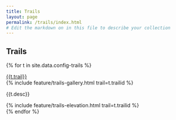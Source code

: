 ```yaml
---
title: Trails
layout: page
permalink: /trails/index.html
# Edit the markdown on in this file to describe your collection
---
```


## Trails 


{% for t in site.data.config-trails %}
<div class="trail border-left border-dark pl-4 my-4"><a href="{{t.trailid}}.html?id={{t.objectid}}" class="h3 text-dark">{{t.trail}}</a> <br/>
<div class="row ml-4">
<div class="col-md-4">{% include feature/trails-gallery.html trail=t.trailid %}</div>
<div class="col-md-8"><p>{{t.desc}}</p></div>
<div class="col-12 my-4">
{% include feature/trails-elevation.html trail=t.trailid %}
</div>
</div>
</div>{% endfor %}
